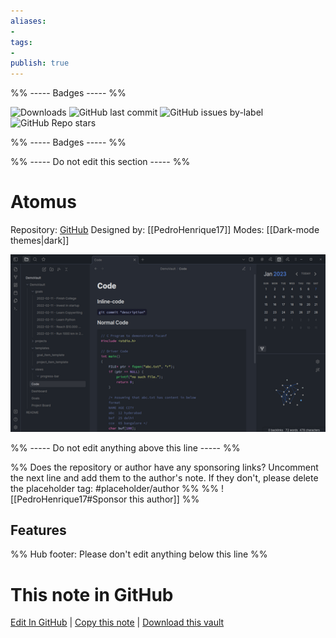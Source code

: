 ```yaml
---
aliases:
- 
tags: 
- 
publish: true
---
```


%% ----- Badges ----- %%

![Downloads](https://img.shields.io/badge/downloads-896-573E7A?style=for-the-badge&logo=)
![GitHub last commit](https://img.shields.io/github/last-commit/PedroHenrique17/Atomus?color=573E7A&label=last%20update&logo=github&style=for-the-badge)
![GitHub issues by-label](https://img.shields.io/github/issues/PedroHenrique17/Atomus/help%20wanted?color=573E7A&logo=github&style=for-the-badge) 
![GitHub Repo stars](https://img.shields.io/github/stars/PedroHenrique17/Atomus?color=573E7A&logo=github&style=for-the-badge)

%% ----- Badges ----- %%

%% ----- Do not edit this section ----- %%

# Atomus

Repository: [GitHub](https://github.com/PedroHenrique17/Atomus)
Designed by: [[PedroHenrique17]]
Modes: [[Dark-mode themes|dark]]



![screenshot](https://github.com/PedroHenrique17/Atomus/raw/master/Screenshot_1.png)

%% ----- Do not edit anything above this line ----- %% 

%% Does the repository or author have any sponsoring links? Uncomment the next line and add them to the author's note. If they don't, please delete the placeholder tag: #placeholder/author %%
%% ![[PedroHenrique17#Sponsor this author]] %%


## Features



%% Hub footer: Please don't edit anything below this line %%

# This note in GitHub

<span class="git-footer">[Edit In GitHub](https://github.dev/obsidian-community/obsidian-hub/blob/main/02%20-%20Community%20Expansions/02.05%20All%20Community%20Expansions/Themes/Atomus.md "git-hub-edit-note") | [Copy this note](https://raw.githubusercontent.com/obsidian-community/obsidian-hub/main/02%20-%20Community%20Expansions/02.05%20All%20Community%20Expansions/Themes/Atomus.md "git-hub-copy-note") | [Download this vault](https://github.com/obsidian-community/obsidian-hub/archive/refs/heads/main.zip "git-hub-download-vault") </span>
